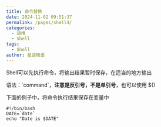 ```yaml
---
title: 命令替换
date: 2024-11-02 09:51:37
permalink: /pages/shell4/
categories:
  - 运维
  - Shell
tags:
  - Shell
author: 星途物语
---
```

Shell可以先执行命令，将输出结果暂时保存，在适当的地方输出

语法：\`command\`，**注意是反引号，不是单引号**，也可以使用 $()

下面的例子中，将命令执行结果保存在变量中

```shell
#!/bin/bash
DATE=`date`
echo "Date is $DATE"
```